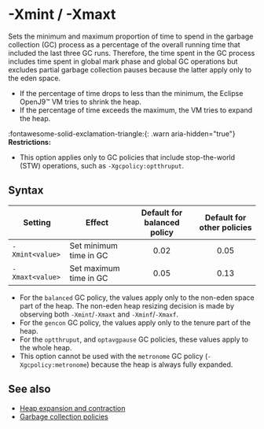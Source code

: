 <!--
* Copyright (c) 2017, 2023 IBM Corp. and others
*
* This program and the accompanying materials are made
* available under the terms of the Eclipse Public License 2.0
* which accompanies this distribution and is available at
* https://www.eclipse.org/legal/epl-2.0/ or the Apache
* License, Version 2.0 which accompanies this distribution and
* is available at https://www.apache.org/licenses/LICENSE-2.0.
*
* This Source Code may also be made available under the
* following Secondary Licenses when the conditions for such
* availability set forth in the Eclipse Public License, v. 2.0
* are satisfied: GNU General Public License, version 2 with
* the GNU Classpath Exception [1] and GNU General Public
* License, version 2 with the OpenJDK Assembly Exception [2].
*
* [1] https://www.gnu.org/software/classpath/license.html
* [2] https://openjdk.org/legal/assembly-exception.html
*
* SPDX-License-Identifier: EPL-2.0 OR Apache-2.0 OR GPL-2.0 WITH
* Classpath-exception-2.0 OR LicenseRef-GPL-2.0 WITH Assembly-exception
-->

# -Xmint / -Xmaxt


Sets the minimum and maximum proportion of time to spend in the garbage collection (GC) process as a percentage of the overall running time that included the last three GC runs. Therefore, the time spent in the GC process includes time spent in global mark phase and global GC operations but excludes partial garbage collection pauses because the latter apply only to the eden space.

- If the percentage of time drops to less than the minimum, the Eclipse OpenJ9&trade; VM tries to shrink the heap.
- If the percentage of time exceeds the maximum, the VM tries to expand the heap.

:fontawesome-solid-exclamation-triangle:{: .warn aria-hidden="true"} **Restrictions:**

- This option applies only to GC policies that include stop-the-world (STW) operations, such as `-Xgcpolicy:optthruput`.  


## Syntax

| Setting        | Effect                 | Default for balanced policy|Default for other policies|
|----------------|------------------------|:---------:|:-------------------------------:|
|`-Xmint<value>` | Set minimum time in GC | 0.02    |0.05                          |
|`-Xmaxt<value>` | Set maximum time in GC | 0.05   |0.13                           |

- For the `balanced` GC policy, the values apply only to the non-eden space part of the heap. The non-eden heap resizing decision is made by observing both `-Xmint`/`-Xmaxt` and `-Xminf`/`-Xmaxf`.
- For the `gencon` GC policy, the values apply only to the tenure part of the heap.
- For the `optthruput`, and `optavgpause` GC policies, these values apply to the whole heap.
- This option cannot be used with the `metronome` GC policy (`-Xgcpolicy:metronome`) because the heap is always fully expanded.


## See also

- [Heap expansion and contraction](allocation.md#expansion-and-contraction)
- [Garbage collection policies](gc.md)

<!-- ==== END OF TOPIC ==== xmint.md ==== -->
<!-- ==== END OF TOPIC ==== xmaxt.md ==== -->
